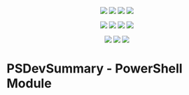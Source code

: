 ﻿
<p align="center">
  <a href="https://dev.azure.com/evotecpl/PSDevSummary/_build/latest?definitionId=3"><img src="https://dev.azure.com/evotecpl/PSDevSummary/_apis/build/status/EvotecIT.PSDevSummary"></a>
  <a href="https://www.powershellgallery.com/packages/PSDevSummary"><img src="https://img.shields.io/powershellgallery/v/PSDevSummary.svg"></a>
  <a href="https://www.powershellgallery.com/packages/PSDevSummary"><img src="https://img.shields.io/powershellgallery/vpre/PSDevSummary.svg?label=powershell%20gallery%20preview&colorB=yellow"></a>
  <a href="https://github.com/EvotecIT/PSDevSummary"><img src="https://img.shields.io/github/license/EvotecIT/PSDevSummary.svg"></a>
</p>

<p align="center">
  <a href="https://www.powershellgallery.com/packages/PSDevSummary"><img src="https://img.shields.io/powershellgallery/p/PSDevSummary.svg"></a>
  <a href="https://github.com/EvotecIT/PSDevSummary"><img src="https://img.shields.io/github/languages/top/evotecit/PSDevSummary.svg"></a>
  <a href="https://github.com/EvotecIT/PSDevSummary"><img src="https://img.shields.io/github/languages/code-size/evotecit/PSDevSummary.svg"></a>
  <a href="https://www.powershellgallery.com/packages/PSDevSummary"><img src="https://img.shields.io/powershellgallery/dt/PSDevSummary.svg"></a>
</p>

<p align="center">
  <a href="https://twitter.com/PrzemyslawKlys"><img src="https://img.shields.io/twitter/follow/PrzemyslawKlys.svg?label=Twitter%20%40PrzemyslawKlys&style=social"></a>
  <a href="https://evotec.xyz/hub"><img src="https://img.shields.io/badge/Blog-evotec.xyz-2A6496.svg"></a>
  <a href="https://www.linkedin.com/in/pklys"><img src="https://img.shields.io/badge/LinkedIn-pklys-0077B5.svg?logo=LinkedIn"></a>
</p>

# PSDevSummary - PowerShell Module
